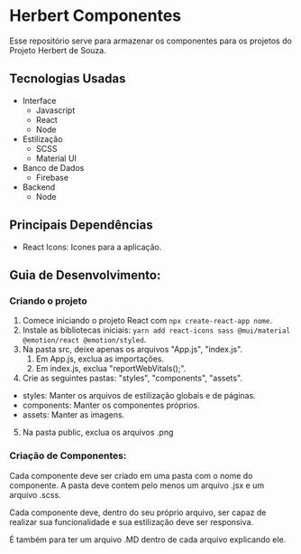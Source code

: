 # Herbert Componentes

Esse repositório serve para armazenar os componentes para os projetos do Projeto Herbert de Souza.

## Tecnologias Usadas
- Interface
  - Javascript
  - React
  - Node
- Estilização
  - SCSS
  - Material UI
- Banco de Dados
  - Firebase
- Backend
  - Node

## Principais Dependências
- React Icons: Icones para a aplicação.

## Guia de Desenvolvimento:

### Criando o projeto

1. Comece iniciando o projeto React com `npx create-react-app nome`.
2. Instale as bibliotecas iniciais: `yarn add react-icons sass @mui/material @emotion/react @emotion/styled`.
3. Na pasta src, deixe apenas os arquivos "App.js", "index.js".
   1. Em App.js, exclua as importações.
   2. Em index.js, exclua "reportWebVitals();".
4. Crie as seguintes pastas: "styles", "components", "assets".
- styles: Manter os arquivos de estilização globais e de páginas.
- components: Manter os componentes próprios.
- assets: Manter as imagens.
5. Na pasta public, exclua os arquivos .png

### Criação de Componentes:

Cada componente deve ser criado em uma pasta com o nome do componente. A pasta deve contem pelo menos um arquivo .jsx e um arquivo .scss.

Cada componente deve, dentro do seu próprio arquivo, ser capaz de realizar sua funcionalidade e sua estilização deve ser responsiva.

É também para ter um arquivo .MD dentro de cada arquivo explicando ele.